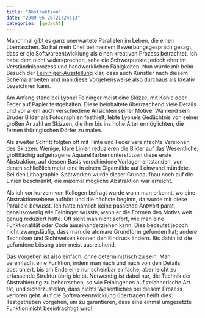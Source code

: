 ```yaml
---
title: "Abstraktion"
date: "2009-06-26T21:24:13"
categories: [gedacht]
---
```


Manchmal gibt es ganz unerwartete Parallelen im Leben, die einen überraschen. So hat mein Chef bei meinem Bewerbungsgespräch gesagt, dass er die Softwareentwicklung als einen kreativen Prozess betrachtet. Ich habe dem nicht widersprochen, sehe die Schwerpunkte jedoch eher im Verständnisprozess und handwerklichen Fähigkeiten. Nun wurde mir beim Besuch der [Feininiger-Ausstellung](/2009/06/26/lyonel-feininger-ausstellung-in-der-stiftung-moritzburg/) klar, dass auch Künstler nach diesem Schema arbeiten und man diese Vorgehensweise also durchaus als kreativ bezeichnen kann.

Am Anfang stand bei Lyonel Feininger meist eine Skizze, mit Kohle oder Feder auf Papier festgehalten. Diese beinhaltete überraschend viele Details und vor allem auch verschiedene Ansichten seiner Motive. Während sein Bruder Bilder als Fotographien festhielt, lebte Lyonels Gedächtnis von seiner großen Anzahl an Skizzen, die ihm bis ins hohe Alter ermöglichten, die fernen thüringischen Dörfer zu malen.

Als zweiter Schritt folgten oft mit Tinte und Feder vereinfachte Versionen des Skizzen. Wenige, klare Linien reduzieren die Bilder auf das Wesentliche; großflächig aufgetragene Aquarellfarben unterstützen diese erste Abstraktion, auf dessen Basis verschiedene Vorlagen entstanden, von denen schließlich meist eine in einem Ölgemälde auf Leinwand mündete. Bei den Lithographie-Spätwerken wurde dieser Grundaufbau noch auf die Linien beschränkt, die maximal mögliche Abstraktion war erreicht.

Als ich vor kurzem von Kollegen befragt wurde wann man erkennt, wo eine Abstraktionsebene aufhört und die nächste beginnt, da wurde mir diese Parallele bewusst. Ich hatte nämlich keine passende Antwort parat, genausowenig wie Feininger wusste, wann er die Formen des Motivs weit genug reduziert hatte. Oft sieht man nicht sofort, wie man eine Funktionalität oder Code auseinanderziehen kann. Dies bedeutet jedoch nicht zwangsläufig, dass man die atomare Grundform gefunden hat; andere Techniken und Sichtweisen können den Eindruck ändern. Bis dahin ist die gefundene Lösung aber meist ausreichend.

Das Vorgehen ist also einfach, ohne deterministisch zu sein: Man vereinfacht eine Funktion, indem man nach und nach von den Details abstrahiert, bis am Ende eine nur scheinbar einfache, aber leicht zu erfassende Struktur übrig bleibt. Notwendig ist dabei nur, die Technik der Abstrahierung zu beherrschen, so wie Feininger es auf zeichnerische Art tat, und sicherzustellen, dass nichts Wesentliches bei diesem Prozess verloren geht. Auf die Softwareentwicklung übertragen heißt dies: Testgetrieben vorgehen, um zu garantieren, dass eine einmal umgesetzte Funktion nicht beeinträchtigt wird!
